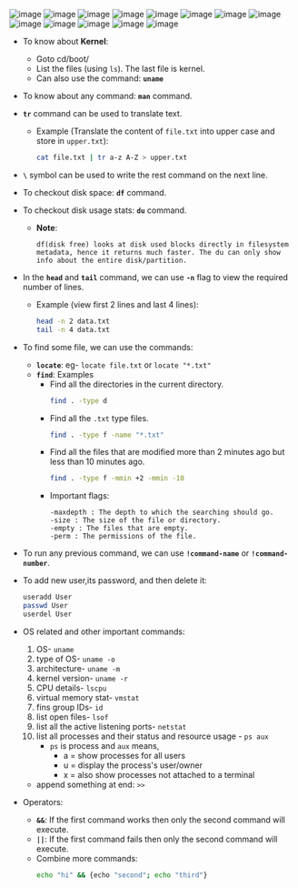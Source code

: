 ![image](https://github.com/imsushant12/Notes-and-Cheat-Sheets/assets/68695162/c901170c-529e-4fa7-8aae-3d7ddeaf75ee)
![image](https://github.com/imsushant12/Notes-and-Cheat-Sheets/assets/68695162/8334078f-549f-414a-afea-12f2642e4547)
![image](https://github.com/imsushant12/Notes-and-Cheat-Sheets/assets/68695162/511896cb-4b4c-4d4f-bd24-5a9929efcb44)
![image](https://github.com/imsushant12/Notes-and-Cheat-Sheets/assets/68695162/d44ab0c7-4004-4833-b282-56cbd81868d8)
![image](https://github.com/imsushant12/Notes-and-Cheat-Sheets/assets/68695162/89e34a08-d995-4eba-8943-3956d3a4de45)
![image](https://github.com/imsushant12/Notes-and-Cheat-Sheets/assets/68695162/40ea044d-b8a0-48a2-bfa5-786e79f72dfb)
![image](https://github.com/imsushant12/Notes-and-Cheat-Sheets/assets/68695162/d160d867-61f6-4f67-8f59-9f5366225519)
![image](https://github.com/imsushant12/Notes-and-Cheat-Sheets/assets/68695162/da382200-1397-41ae-847e-10d73b817fe6)
![image](https://github.com/imsushant12/Notes-and-Cheat-Sheets/assets/68695162/c6c40e36-0be9-45ad-a044-79cef292780a)
![image](https://github.com/imsushant12/Notes-and-Cheat-Sheets/assets/68695162/be672678-c824-48ab-9e0a-0a278799a246)
![image](https://github.com/imsushant12/Notes-and-Cheat-Sheets/assets/68695162/12e9b589-6b02-42d5-ada2-f158731c3a83)
![image](https://github.com/imsushant12/Notes-and-Cheat-Sheets/assets/68695162/1de6068d-fff7-47f5-86b6-c8fb4aad1212)
![image](https://github.com/imsushant12/Notes-and-Cheat-Sheets/assets/68695162/fbe256e6-599b-4884-9f11-cebd30cc658e)

- To know about **Kernel**:
    - Goto cd/boot/
    - List the files (using ``ls``). The last file is kernel.
    - Can also use the command: **``uname``**
- To know about any command: **``man``** command.

- **``tr``** command can be used to translate text.
  - Example (Translate the content of ``file.txt`` into upper case and store in ``upper.txt``):
    ```bash
    cat file.txt | tr a-z A-Z > upper.txt
    ```
- **``\``** symbol can be used to write the rest command on the next line.
- To checkout disk space: **``df``** command.
- To checkout disk usage stats: **``du``** command.
  - **Note**:
    ```!
    df(disk free) looks at disk used blocks directly in filesystem metadata, hence it returns much faster. The du can only show info about the entire disk/partition. 
    ```
- In the **``head``** and **``tail``** command, we can use **``-n``** flag to view the required number of lines.
  - Example (view first 2 lines and last 4 lines):
    ```bash
    head -n 2 data.txt
    tail -n 4 data.txt
    ```
- To find some file, we can use the commands:
  - **``locate``**: eg- ``locate file.txt`` or ``locate "*.txt"``
  - **``find``**: Examples
    - Find all the directories in the current directory. 
        ```bash
        find . -type d
        ```
    - Find all the ``.txt`` type files.
        ```bash
        find . -type f -name "*.txt"
        ```
    - Find all the files that are modified more than 2 minutes ago but less than 10 minutes ago.
        ```bash
        find . -type f -mmin +2 -mmin -10
        ```
    - Important flags:
        ```
        -maxdepth : The depth to which the searching should go.
        -size : The size of the file or directory.
        -empty : The files that are empty.
        -perm : The permissions of the file.
        ```
- To run any previous command, we can use **``!command-name``** or **``!command-number``**.
- To add new user,its password, and then delete it:
  ```bash
  useradd User
  passwd User
  userdel User
  ``` 
- OS related and other important commands:
    1. OS- ``uname``
    2. type of OS- ``uname -o``
    3. architecture- ``uname -m``
    4. kernel version- ``uname -r``
    5. CPU details- ``lscpu``
    6. virtual memory stat- ``vmstat``
    7. fins group IDs- ``id``
    8. list open files- ``lsof``
    9. list all the active listening ports- ``netstat``
    10. list all processes and their status and resource usage - ``ps aux``
        - ``ps`` is process and ``aux`` means, 
            - a = show processes for all users
            - u = display the process's user/owner
            - x = also show processes not attached to a terminal
    - append something at end: ``>>`` 
- Operators:
    - **``&&``**: If the first command works then only the second command will execute.
    - **``||``**: If the first command fails then only the second command will execute.
    - Combine more commands:
        ```bash
        echo "hi" && {echo "second"; echo "third"}
        ```
